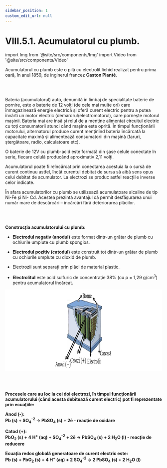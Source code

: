 ```yaml
---
sidebar_position: 1
custom_edit_url: null
---
```


# VIII.5.1. Acumulatorul cu plumb.


import Img from '@site/src/components/Img'
import Video from '@site/src/components/Video'




<div class="alert alert--primary" role="alert">

Acumulatorul cu plumb este o pilă cu electrolit lichid realizat pentru prima oară, în anul 1859, de inginerul francez **Gaston Planté**.


</div>


<br></br>





<div class="alert alert--warning" role="alert">


Bateria (acumulatorul) auto, denumită în limbaj de specialitate baterie de pornire, este o baterie de 12 volți (de cele mai multe ori) care înmagazinează energie electrică și oferă curent electric pentru a putea învârti un motor electric (demarorul/electromotorul), care pornește motorul mașinii. Bateria mai are însă și rolul de a menține alimentat circuitul electric cu toți consumatorii atunci când mașina este oprită. În timpul funcționării motorului, alternatorul produce curent menținînd bateria încărcată la capacitate maximă și alimentează consumatorii din mașină (faruri, ștergătoare, radio, calculatoare etc).

O baterie de 12V cu plumb-acid este formată din șase celule conectate în serie, fiecare celulă producând aproximativ 2,11 volți.

Acumulatorul poate fi reîncărcat prin conectarea acestuia la o sursă de curent continuu astfel, încât curentul debitat de sursa să aibă sens opus celui debitat de acumulator. La electrozi se produc astfel reacțiile inverse celor indicate.

În afara acumulatorilor cu plumb se utilizează acumulatoare alcaline de tip Ni-Fe și Ni- Cd. Acestea prezintă avantajul că permit desfășurarea unui număr mare de descărcări – încărcări fără deteriorarea plăcilor.



</div>



<br></br>




<div class="alert alert--primary" role="alert">

**Construcția acumulatorului cu plumb:**

- **Electrodul negativ (anodul)** este format dintr-un grătar de plumb cu ochiurile umplute cu plumb spongios.

- **Electrodul pozitiv (catodul)** este construit tot dintr-un grătar de plumb cu ochiurile umplute cu dioxid de plumb. 

- Electrozii sunt separați prin plăci de material plastic.

- **Electrolitul** este acid sulfuric de concentrație 38% (cu ρ = 1,29 g/cm<sup>3</sup>) pentru acumulatorul încărcat.


<Img className="img-responsive4" src="chimie/clasa12/capitolul8/VIII-5-1-acumulatorul-cu-plumb-poza1-constructia-acumulatorului-cu-plumb.png" width="1000" height="261" lazy={false} />



</div>




<br></br>



<div class="alert alert--primary" role="alert">

**Procesele care au loc la cei doi electrozi, în timpul funcționării acumulatorului (când acesta debitează curent electric) pot fi reprezentate prin ecuațiile:**

**Anod (-):**   
**Pb (s) + SO<sub>4</sub><sup>-2</sup> → PbSO<sub>4</sub> (s) + 2ē - reacție de oxidare**

**Catod (+):**   
**PbO<sub>2</sub> (s) + 4 H<sup>+</sup> (aq) + SO<sub>4</sub><sup>-2</sup> + 2ē → PbSO<sub>4</sub> (s) + 2 H<sub>2</sub>O (l) - reacție de reducere**


**Ecuația redox globală generatoare de curent electric este:**   
**Pb (s) + PbO<sub>2</sub> (s) + 4 H<sup>+</sup> (aq) + 2 SO<sub>4</sub><sup>-2</sup>  → 2 PbSO<sub>4</sub> (s) + 2 H<sub>2</sub>O (l)**



</div>

<br></br>

